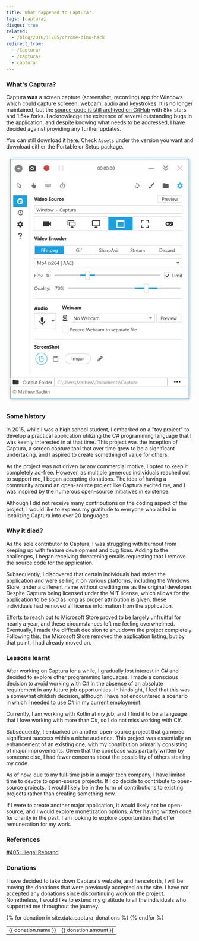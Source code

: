 ```yaml
---
title: What happened to Captura?
tags: [captura]
disqus: true
related:
  - /blog/2016/11/05/chrome-dino-hack
redirect_from:
  - /Captura/
  - /captura/
  - captura
---
```


### What's Captura?
Captura **was** a screen capture (screenshot, recording) app for Windows which could capture screeen, webcam, audio and keystrokes.
It is no longer maintained, but the [source-code is still archived on GitHub](https://github.com/MathewSachin/Captura) with 8k+ stars and 1.5k+ forks.
I acknowledge the existence of several outstanding bugs in the application, and despite knowing what needs to be addressed, I have decided against providing any further updates.

You can still download it [here](https://github.com/MathewSachin/Captura/releases). Check `Assets` under the version you want and download either the Portable or Setup package.

![Captura](/images/captura.png)

### Some history
In 2015, while I was a high school student, I embarked on a "toy project" to develop a practical application utilizing the C# programming language that I was keenly interested in at that time.
This project was the inception of Captura, a screen capture tool that over time grew to be a significant undertaking, and I aspired to create something of value for others.

As the project was not driven by any commercial motive, I opted to keep it completely ad-free.
However, as multiple generous individuals reached out to support me, I began accepting donations.
The idea of having a community around an open-source project like Captura excited me, and I was inspired by the numerous open-source initiatives in existence.

Although I did not receive many contributions on the coding aspect of the project, I would like to express my gratitude to everyone who aided in localizing Captura into over 20 languages.

### Why it died?
As the sole contributor to Captura, I was struggling with burnout from keeping up with feature development and bug fixes.
Adding to the challenges, I began receiving threatening emails requesting that I remove the source code for the application.

Subsequently, I discovered that certain individuals had stolen the application and were selling it on various platforms, including the Windows Store, under a different name without crediting me as the original developer.
Despite Captura being licensed under the MIT license, which allows for the application to be sold as long as proper attribution is given, these individuals had removed all license information from the application.

Efforts to reach out to Microsoft Store proved to be largely unfruitful for nearly a year, and these circumstances left me feeling overwhelmed.
Eventually, I made the difficult decision to shut down the project completely.
Following this, the Microsoft Store removed the application listing, but by that point, I had already moved on.

### Lessons learnt
After working on Captura for a while, I gradually lost interest in C# and decided to explore other programming languages.
I made a conscious decision to avoid working with C# in the absence of an absolute requirement in any future job opportunities.
In hindsight, I feel that this was a somewhat childish decision, although I have not encountered a scenario in which I needed to use C# in my current employment.

Currently, I am working with Kotlin at my job, and I find it to be a language that I love working with more than C#, so I do not miss working with C#.

Subsequently, I embarked on another open-source project that garnered significant success within a niche audience.
This project was essentially an enhancement of an existing one, with my contribution primarily consisting of major improvements.
Given that the codebase was partially written by someone else, I had fewer concerns about the possibility of others stealing my code.

As of now, due to my full-time job in a major tech company, I have limited time to devote to open-source projects.
If I do decide to contribute to open-source projects, it would likely be in the form of contributions to existing projects rather than creating something new.

If I were to create another major application, it would likely not be open-source, and I would explore monetization options.
After having written code for charity in the past, I am looking to explore opportunities that offer remuneration for my work.

### References
[#405: Illegal Rebrand](https://github.com/MathewSachin/Captura/issues/405)

### Donations
I have decided to take down Captura's website, and henceforth, I will be moving the donations that were previously accepted on the site.
I have not accepted any donations since discontinuing work on the project.
Nonetheless, I would like to extend my gratitude to all the individuals who supported me throughout the journey.

<table class="table table-striped table-bordered shadow">
  {% for donation in site.data.captura_donations %}
    <tr>
      <td>{{ donation.name }}</td>
      <td>{{ donation.amount }}</td>
    </tr>
  {% endfor %}
</table>
